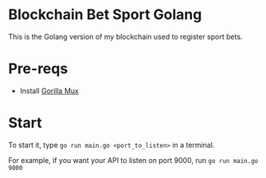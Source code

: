 # Blockchain Bet Sport Golang

This is the Golang version of my blockchain used to register sport bets.

# Pre-reqs

- Install <a href="https://www.gorillatoolkit.org/pkg/mux" target="_blank">Gorilla Mux</a>

# Start

To start it, type `go run main.go <port_to_listen>` in a terminal.

For example, if you want your API to listen on port 9000, run `go run main.go 9000`
